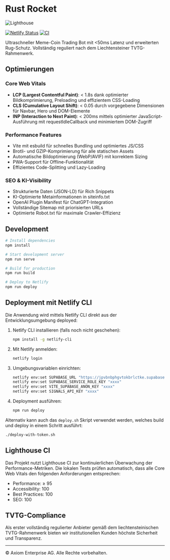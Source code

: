 # Rust Rocket

![Lighthouse](https://img.shields.io/badge/Lighthouse-Performance%3A%20100%20%7C%20Accessibility%3A%20100%20%7C%20Best%20Practices%3A%20100%20%7C%20SEO%3A%20100-success)

[![Netlify Status](https://api.netlify.com/api/v1/badges/d89ec02a-0a4e-4daf-b199-188e43c54c37/deploy-status)](https://app.netlify.com/sites/rust-rocketx/deploys)
[![CI](https://github.com/AXRustRocket/Homepage/actions/workflows/ci-prod.yml/badge.svg)](https://github.com/AXRustRocket/Homepage/actions/workflows/ci-prod.yml)

Ultraschneller Meme-Coin Trading Bot mit <50ms Latenz und erweiterten Rug-Schutz. Vollständig reguliert nach dem Liechtensteiner TVTG-Rahmenwerk.

## Optimierungen

### Core Web Vitals

- **LCP (Largest Contentful Paint)**: < 1.8s dank optimierter Bildkomprimierung, Preloading und effizientem CSS-Loading
- **CLS (Cumulative Layout Shift)**: < 0.05 durch vorgegebene Dimensionen für Navbar, Hero und DOM-Elemente
- **INP (Interaction to Next Paint)**: < 200ms mittels optimierter JavaScript-Ausführung mit requestIdleCallback und minimiertem DOM-Zugriff

### Performance Features

- Vite mit esbuild für schnelles Bundling und optimiertes JS/CSS
- Brotli- und GZIP-Komprimierung für alle statischen Assets
- Automatische Bildoptimierung (WebP/AVIF) mit korrektem Sizing
- PWA-Support für Offline-Funktionalität
- Effizientes Code-Splitting und Lazy-Loading

### SEO & KI-Visibility

- Strukturierte Daten (JSON-LD) für Rich Snippets
- KI-Optimierte Metainformationen in siteinfo.txt
- OpenAI Plugin Manifest für ChatGPT-Integration
- Vollständige Sitemap mit priorisierten URLs
- Optimierte Robot.txt für maximale Crawler-Effizienz

## Development

```bash
# Install dependencies
npm install

# Start development server
npm run serve

# Build for production
npm run build

# Deploy to Netlify
npm run deploy
```

## Deployment mit Netlify CLI

Die Anwendung wird mittels Netlify CLI direkt aus der Entwicklungsumgebung deployed:

1. Netlify CLI installieren (falls noch nicht geschehen):
   ```bash
   npm install -g netlify-cli
   ```

2. Mit Netlify anmelden:
   ```bash
   netlify login
   ```

3. Umgebungsvariablen einrichten:
   ```bash
   netlify env:set SUPABASE_URL "https://jpvbnbphgvtokbrlctke.supabase.co"
   netlify env:set SUPABASE_SERVICE_ROLE_KEY "xxxx"
   netlify env:set VITE_SUPABASE_ANON_KEY "xxxx"
   netlify env:set SIGNALS_API_KEY "xxxx"
   ```

4. Deployment ausführen:
   ```bash
   npm run deploy
   ```

Alternativ kann auch das `deploy.sh` Skript verwendet werden, welches build und deploy in einem Schritt ausführt:
```bash
./deploy-with-token.sh
```

## Lighthouse CI

Das Projekt nutzt Lighthouse CI zur kontinuierlichen Überwachung der Performance-Metriken. Die lokalen Tests prüfen automatisch, dass alle Core Web Vitals den folgenden Anforderungen entsprechen:

- Performance: ≥ 95
- Accessibility: 100
- Best Practices: 100
- SEO: 100

## TVTG-Compliance

Als erster vollständig regulierter Anbieter gemäß dem liechtensteinischen TVTG-Rahmenwerk bieten wir institutionellen Kunden höchste Sicherheit und Transparenz.

---

© Axiom Enterprise AG. Alle Rechte vorbehalten.
